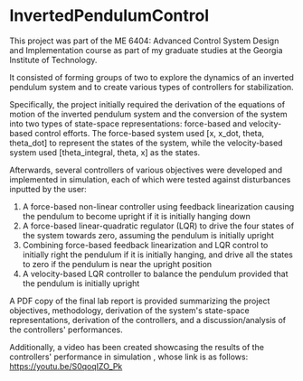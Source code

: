 # InvertedPendulumControl

This project was part of the ME 6404: Advanced Control System Design and Implementation course as part of my graduate studies at the Georgia Institute of Technology.

It consisted of forming groups of two to explore the dynamics of an inverted pendulum system and to create various types of controllers for stabilization.

Specifically, the project initially required the derivation of the equations of motion of the inverted pendulum system and the conversion of the system into two types of state-space representations: force-based and velocity-based control efforts. The force-based system used [x, x_dot, theta, theta_dot] to represent the states of the system, while the velocity-based system used [theta_integral, theta, x] as the states.

Afterwards, several controllers of various objectives were developed and implemented in simulation, each of which were tested against disturbances inputted by the user:
1. A force-based non-linear controller using feedback linearization causing the pendulum to become upright if it is initially hanging down
2. A force-based linear-quadratic regulator (LQR) to drive the four states of the system towards zero, assuming the pendulum is initially upright
3. Combining force-based feedback linearization and LQR control to initially right the pendulum if it is initially hanging, and drive all the states to zero if the pendulum is near the upright position
4. A velocity-based LQR controller to balance the pendulum provided that the pendulum is initially upright


A PDF copy of the final lab report is provided summarizing the project objectives, methodology, derivation of the system's state-space representations, derivation of the controllers, and a discussion/analysis of the controllers' performances.

Additionally, a video has been created showcasing the results of the controllers' performance in simulation , whose link is as follows: https://youtu.be/S0qoqIZO_Pk
